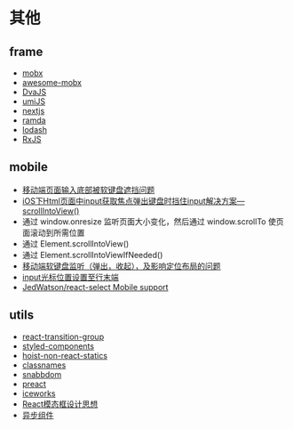 # 其他

## frame

- [mobx](https://github.com/mobxjs/mobx)
- [awesome-mobx](https://github.com/mobxjs/awesome-mobx)
- [DvaJS](https://dvajs.com/)
- [umiJS](https://umijs.org/zh/)
- [nextjs](https://nextjs.org/)
- [ramda](http://ramda.cn/docs/)
- [lodash](https://www.lodashjs.com/)
- [RxJS](https://cn.rx.js.org/)

## mobile

- [移动端页面输入底部被软键盘遮挡问题](https://www.cnblogs.com/dongcanliang/p/7383508.html)
- [iOS下Html页面中input获取焦点弹出键盘时挡住input解决方案—scrollIntoView()](https://www.cnblogs.com/wx1993/p/6059668.html)
- 通过 window.onresize 监听页面大小变化，然后通过 window.scrollTo 使页面滚动到所需位置
- 通过 Element.scrollIntoView()
- 通过 Element.scrollIntoViewIfNeeded()
- [移动端软键盘监听（弹出，收起），及影响定位布局的问题](https://www.cnblogs.com/wangyihong/p/7514304.html)
- [input光标位置设置至行末端](https://blog.csdn.net/shuanger112/article/details/81704208)
- [JedWatson/react-select Mobile support](https://github.com/JedWatson/react-select/issues/2692)

## utils

- [react-transition-group](https://github.com/reactjs/react-transition-group)
- [styled-components](https://github.com/styled-components/styled-components)
- [hoist-non-react-statics](https://github.com/mridgway/hoist-non-react-statics)
- [classnames](https://github.com/JedWatson/classnames)
- [snabbdom](https://github.com/snabbdom/snabbdom)
- [preact](https://github.com/developit/preact/)
- [iceworks](https://alibaba.github.io/ice/iceworks)
- [React模态框设计思想](https://www.vq0599.com/article/2017/1111.html)
- [异步组件](https://segmentfault.com/a/1190000009820646)
